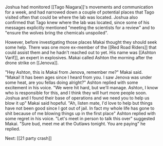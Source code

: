 Joshua had monitored [[Tago Niagara]]'s movements and communication for a week, and had narrowed down a couple of potential places that Tago visited often that could be where the lab was located. Joshua also confirmed that Tago knew where the lab was located, since some of his messages explicitly mentioned "meeting the scientists for a review" and to "ensure the wolves bring the chemicals unspoiled".

However, before investigating those places Makai thought they should seek some help. There was one more ex-member of the [[Red Road Riders]] that could assist them and he hadn't reached out to yet. His name was [[Ashton Varif]], an expert in explosives. Makai called Ashton the morning after the drone strike on [[Jenova]].

"Hey Ashton, this is Makai from Jenova, remember me?" Makai said. "Makai! It has been ages since I heard from you. I saw Jenova was under some heat, are you fellas doing alright?" Ashton replied with some excitement in his voice. "We were hit hard, but we'll manage. Ashton, I know who is responsible for this, and I think they will hurt more people soon. Joshua and I found their base of operations and we need you to help us blow it up" Makai said hopeful. "Ah, listen mate, I'd love to help but things have not been good since I got out of jail. In fact my whole life has gone to shit because of me blowing things up in the first place" Ashton replied with some regret in his voice. "Let's meet in person to talk this over" suggested Makai. "Sure bud, meet me at the Outlaws tonight. You are paying" he replied.

Next: [[21 party crash]]
